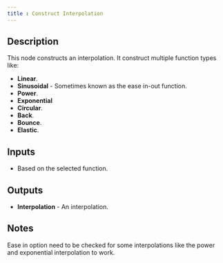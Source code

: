 ```yaml
---
title : Construct Interpolation
---
```


## Description

This node constructs an interpolation. It construct multiple function
types like:

- **Linear**.
- **Sinusoidal** - Sometimes known as the ease in-out function.
- **Power**.
- **Exponential**
- **Circular**.
- **Back**.
- **Bounce**.
- **Elastic**.

## Inputs

- Based on the selected function.

## Outputs

- **Interpolation** - An interpolation.

## Notes

Ease in option need to be checked for some interpolations like the power
and exponential interpolation to work.
